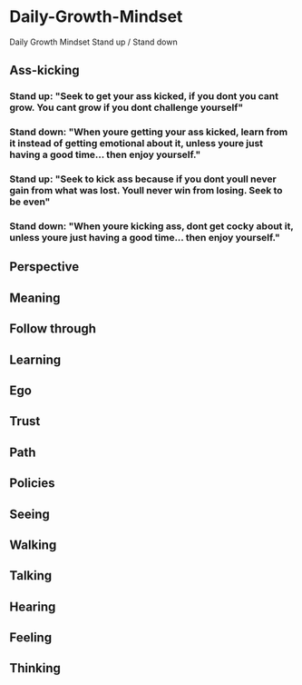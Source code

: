 # Daily-Growth-Mindset
Daily Growth Mindset Stand up / Stand down

## Ass-kicking

### Stand up: "Seek to get your ass kicked, if you dont you cant grow. You cant grow if you dont challenge yourself"

### Stand down: "When youre getting your ass kicked, learn from it instead of getting emotional about it, unless youre just having a good time... then enjoy yourself."

### Stand up: "Seek to kick ass because if you dont youll never gain from what was lost. Youll never win from losing. Seek to be even"

### Stand down: "When youre kicking ass, dont get cocky about it, unless youre just having a good time... then enjoy yourself."

## Perspective

## Meaning

## Follow through

## Learning

## Ego

## Trust

## Path

## Policies

## Seeing

## Walking

## Talking

## Hearing

## Feeling

## Thinking
